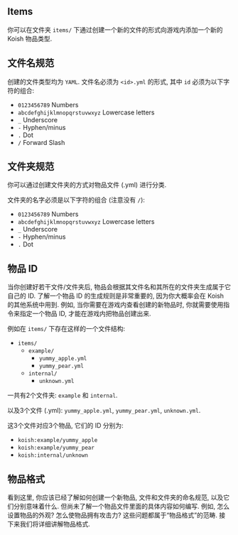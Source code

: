 ## Items

你可以在文件夹 `items/` 下通过创建一个新的文件的形式向游戏内添加一个新的 Koish 物品类型.

## 文件名规范

创建的文件类型均为 `YAML`. 文件名必须为 `<id>.yml` 的形式, 其中 `id` 必须为以下字符的组合:

- `0123456789` Numbers
- `abcdefghijklmnopqrstuvwxyz` Lowercase letters
- `_` Underscore
- `-` Hyphen/minus
- `.` Dot
- `/` Forward Slash

## 文件夹规范

你可以通过创建文件夹的方式对物品文件 (.yml) 进行分类.

文件夹的名字必须是以下字符的组合 (注意没有 `/`):

- `0123456789` Numbers
- `abcdefghijklmnopqrstuvwxyz` Lowercase letters
- `_` Underscore
- `-` Hyphen/minus
- `.` Dot

## 物品 ID

当你创建好若干文件/文件夹后, 物品会根据其文件名和其所在的文件夹生成属于它自己的 ID.
了解一个物品 ID 的生成规则是非常重要的, 因为你大概率会在 Koish 的其他系统中用到.
例如, 当你需要在游戏内查看创建的新物品时, 你就需要使用指令来指定一个物品 ID, 才能在游戏内把物品创建出来.

例如在 `items/` 下存在这样的一个文件结构:

- `items/`
    - `example/`
        - `yummy_apple.yml`
        - `yummy_pear.yml`
    - `internal/`
        - `unknown.yml`

一共有2个文件夹: `example` 和 `internal`.

以及3个文件 (.yml): `yummy_apple.yml`, `yummy_pear.yml`, `unknown.yml`.

这3个文件对应3个物品, 它们的 ID 分别为:

- `koish:example/yummy_apple`
- `koish:example/yummy_pear`
- `koish:internal/unknown`

## 物品格式

看到这里, 你应该已经了解如何创建一个新物品, 文件和文件夹的命名规范, 以及它们分别意味着什么.
但尚未了解一个物品文件里面的具体内容如何编写. 例如, 怎么设置物品的外观? 怎么使物品拥有攻击力?
这些问题都属于“物品格式”的范畴. 接下来我们将详细讲解物品格式.
